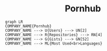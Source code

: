 <h1 align="center">Pornhub</h1>

```mermaid
graph LR
COMPANY_NAME{Pornhub}
COMPANY_NAME ---> U{Users} ---> UN[2]
COMPANY_NAME ---> R{Repositories} ---> RN[4]
COMPANY_NAME ---> G{Gists} ---> GN[52]
COMPANY_NAME ---> ML{Most Used<br>Languages}
```
